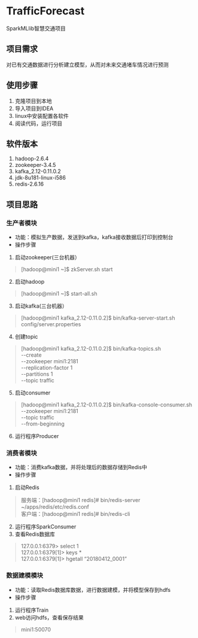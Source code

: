 # TrafficForecast
SparkMLlib智慧交通项目
## 项目需求
对已有交通数据进行分析建立模型，从而对未来交通堵车情况进行预测
## 使用步骤
1. 克隆项目到本地
2. 导入项目到IDEA
3. linux中安装配置各软件
4. 阅读代码，运行项目
## 软件版本
1. hadoop-2.6.4 
2. zookeeper-3.4.5
3. kafka_2.12-0.11.0.2
4. jdk-8u181-linux-i586
5. redis-2.6.16
## 项目思路
### 生产者模块
- 功能：模拟生产数据，发送到kafka，kafka接收数据后打印到控制台
- 操作步骤
1. 启动zookeeper(三台机器）
> [hadoop@mini1 ~]$ zkServer.sh start
2. 启动hadoop
> [hadoop@mini1 ~]$ start-all.sh
3. 启动kafka(三台机器）
> [hadoop@mini1 kafka_2.12-0.11.0.2]$ bin/kafka-server-start.sh  config/server.properties
4. 创建topic
> [hadoop@mini1 kafka_2.12-0.11.0.2]$ bin/kafka-topics.sh \
--create \
--zookeeper mini1:2181 \
--replication-factor 1 \
--partitions 1 \
--topic traffic
5. 启动consumer
> [hadoop@mini1 kafka_2.12-0.11.0.2]$ bin/kafka-console-consumer.sh \
--zookeeper mini1:2181 \
--topic traffic \
--from-beginning
6. 运行程序Producer
### 消费者模块
- 功能：消费kafka数据，并将处理后的数据存储到Redis中
- 操作步骤
1. 启动Redis
> 服务端：[hadoop@mini1 redis]# bin/redis-server ~/apps/redis/etc/redis.conf \
> 客户端：[hadoop@mini1 redis]# bin/redis-cli
2. 运行程序SparkConsumer
3. 查看Redis数据库
> 127.0.0.1:6379> select 1 \
> 127.0.0.1:6379[1]> keys *	\
> 127.0.0.1:6379[1]> hgetall “20180412_0001”
### 数据建模模块
- 功能：读取Redis数据库数据，进行数据建模，并将模型保存到hdfs
- 操作步骤
1. 运行程序Train
2. web访问hdfs，查看保存结果
> mini1:50070
